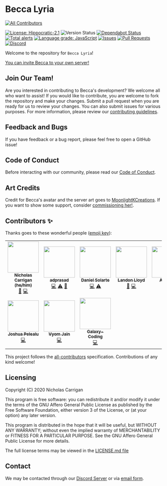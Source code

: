 # Becca Lyria

<!-- ALL-CONTRIBUTORS-BADGE:START - Do not remove or modify this section -->
[![All Contributors](https://img.shields.io/badge/all_contributors-10-orange.svg?style=flat-square)](#contributors-)
<!-- ALL-CONTRIBUTORS-BADGE:END -->

[![License: Hippocratic-2.1](https://img.shields.io/github/license/nhcarrigan/Becca-Lyria?color=purple)](https://firstdonoharm.dev/)
![Version Status](https://img.shields.io/github/package-json/v/nhcarrigan/Becca-Lyria/main)
[![Dependabot Status](https://api.dependabot.com/badges/status?host=github&repo=nhcarrigan/Becca-Lyria)](https://dependabot.com)
[![Total alerts](https://img.shields.io/lgtm/alerts/g/nhcarrigan/Becca-Lyria.svg?logo=lgtm&logoWidth=18)](https://lgtm.com/projects/g/nhcarrigan/Becca-Lyria/alerts/)
[![Language grade: JavaScript](https://img.shields.io/lgtm/grade/javascript/g/nhcarrigan/Becca-Lyria.svg?logo=lgtm&logoWidth=18)](https://lgtm.com/projects/g/nhcarrigan/Becca-Lyria/context:javascript)
[![Issues](https://img.shields.io/github/issues/nhcarrigan/Becca-Lyria)](https://github.com/nhcarrigan/Becca-Lyria/issues)
[![Pull Requests](https://img.shields.io/github/issues-pr/nhcarrigan/Becca-Lyria)](https://github.com/nhcarrigan/Becca-Lyria/pulls)
[![Discord](https://img.shields.io/discord/710307364556767283)](https://discord.gg/PHqDbkg)

Welcome to the repository for `Becca Lyria`!

[You can invite Becca to your own server!](https://discord.com/oauth2/authorize?client_id=716707753090875473&scope=bot&permissions=268495990)

## Join Our Team!

Are you interested in contributing to Becca's development? We welcome all who want to assist! If you would like to contribute, you are welcome to fork the repository and make your changes. Submit a pull request when you are ready for us to review your changes. You can also submit issues for various purposes. For more information, please review our [contributing guidelines](./CONTRIBUTING.md).

## Feedback and Bugs

If you have feedback or a bug report, please feel free to open a GitHub issue!

## Code of Conduct

Before interacting with our community, please read our [Code of Conduct](CODE_OF_CONDUCT.md).

## Art Credits

Credit for Becca's avatar and the server art goes to [MoonlightKCreations](https://www.instagram.com/moonlightkcreations/). If you want to show some support, consider [commissioning her!](https://meitanteimoonlight.wixsite.com/moonlightkcreations/commissions).

## Contributors ✨

Thanks goes to these wonderful people ([emoji key](https://allcontributors.org/docs/en/emoji-key)):

<!-- ALL-CONTRIBUTORS-LIST:START - Do not remove or modify this section -->
<!-- prettier-ignore-start -->
<!-- markdownlint-disable -->
<table>
  <tr>
    <td align="center"><a href="http://www.nhcarrigan.com"><img src="https://avatars1.githubusercontent.com/u/63889819?v=4?s=100" width="100px;" alt=""/><br /><sub><b>Nicholas Carrigan (he/him)</b></sub></a><br /><a href="#projectManagement-nhcarrigan" title="Project Management">📆</a> <a href="https://github.com/nhcarrigan/Becca-Lyria/commits?author=nhcarrigan" title="Code">💻</a></td>
    <td align="center"><a href="https://github.com/adprasad"><img src="https://avatars2.githubusercontent.com/u/2387136?v=4?s=100" width="100px;" alt=""/><br /><sub><b>adprasad</b></sub></a><br /><a href="https://github.com/nhcarrigan/Becca-Lyria/commits?author=adprasad" title="Code">💻</a> <a href="https://github.com/nhcarrigan/Becca-Lyria/commits?author=adprasad" title="Tests">⚠️</a> <a href="https://github.com/nhcarrigan/Becca-Lyria/commits?author=adprasad" title="Documentation">📖</a></td>
    <td align="center"><a href="https://www.danielsolartech.com/"><img src="https://avatars2.githubusercontent.com/u/66956234?v=4?s=100" width="100px;" alt=""/><br /><sub><b>Daniel Solarte</b></sub></a><br /><a href="https://github.com/nhcarrigan/Becca-Lyria/commits?author=danielsolartech" title="Code">💻</a> <a href="https://github.com/nhcarrigan/Becca-Lyria/commits?author=danielsolartech" title="Tests">⚠️</a></td>
    <td align="center"><a href="http://landonlloyd.github.io"><img src="https://avatars0.githubusercontent.com/u/65516863?v=4?s=100" width="100px;" alt=""/><br /><sub><b>Landon Lloyd</b></sub></a><br /><a href="https://github.com/nhcarrigan/Becca-Lyria/commits?author=LandonLloyd" title="Documentation">📖</a> <a href="https://github.com/nhcarrigan/Becca-Lyria/commits?author=LandonLloyd" title="Code">💻</a></td>
    <td align="center"><a href="https://github.com/Andreybest"><img src="https://avatars0.githubusercontent.com/u/20759487?v=4?s=100" width="100px;" alt=""/><br /><sub><b>Andrew</b></sub></a><br /><a href="https://github.com/nhcarrigan/Becca-Lyria/commits?author=Andreybest" title="Code">💻</a></td>
    <td align="center"><a href="https://github.com/zephy20"><img src="https://avatars2.githubusercontent.com/u/7047892?v=4?s=100" width="100px;" alt=""/><br /><sub><b>Kartik V</b></sub></a><br /><a href="https://github.com/nhcarrigan/Becca-Lyria/commits?author=zephy20" title="Code">💻</a></td>
    <td align="center"><a href="https://shadowtime2000.github.io"><img src="https://avatars1.githubusercontent.com/u/66655515?v=4?s=100" width="100px;" alt=""/><br /><sub><b>shadowtime2000</b></sub></a><br /><a href="https://github.com/nhcarrigan/Becca-Lyria/commits?author=shadowtime2000" title="Code">💻</a></td>
  </tr>
  <tr>
    <td align="center"><a href="http://catalactics.now.sh"><img src="https://avatars1.githubusercontent.com/u/45566099?v=4?s=100" width="100px;" alt=""/><br /><sub><b>Joshua Pelealu</b></sub></a><br /><a href="https://github.com/nhcarrigan/Becca-Lyria/commits?author=JoshuaPelealu" title="Code">💻</a></td>
    <td align="center"><a href="https://github.com/Vyvy-vi"><img src="https://avatars0.githubusercontent.com/u/62864373?v=4?s=100" width="100px;" alt=""/><br /><sub><b>Vyom Jain</b></sub></a><br /><a href="https://github.com/nhcarrigan/Becca-Lyria/commits?author=Vyvy-vi" title="Code">💻</a></td>
    <td align="center"><a href="https://github.com/Galaxy-Coding"><img src="https://avatars1.githubusercontent.com/u/67515751?v=4?s=100" width="100px;" alt=""/><br /><sub><b>Galaxy-Coding</b></sub></a><br /><a href="https://github.com/nhcarrigan/Becca-Lyria/commits?author=Galaxy-Coding" title="Code">💻</a></td>
  </tr>
</table>

<!-- markdownlint-restore -->
<!-- prettier-ignore-end -->

<!-- ALL-CONTRIBUTORS-LIST:END -->

This project follows the [all-contributors](https://github.com/all-contributors/all-contributors) specification. Contributions of any kind welcome!

## Licensing

Copyright (C) 2020 Nicholas Carrigan

This program is free software: you can redistribute it and/or modify it under the terms of the GNU Affero General Public License as published by the Free Software Foundation, either version 3 of the License, or (at your option) any later version.

This program is distributed in the hope that it will be useful, but WITHOUT ANY WARRANTY; without even the implied warranty of MERCHANTABILITY or FITNESS FOR A PARTICULAR PURPOSE.  See the GNU Affero General Public License for more details.

The full license terms may be viewed in the [LICENSE.md file](./LICENSE.md)

## Contact

We may be contacted through our [Discord Server](http://chat.nhcarrigan.com) or via [email form](https://contact.nhcarrigan.com).